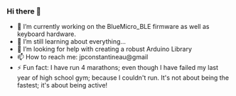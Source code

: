 ### Hi there 👋  


- 🔭 I’m currently working on the BlueMicro_BLE firmware as well as keyboard hardware.
- 🌱 I’m still learning about everything...
- 🤔 I’m looking for help with creating a robust Arduino Library
- 📫 How to reach me: jpconstantineau@gmail
- ⚡ Fun fact: I have run 4 marathons; even though I have failed my last year of high school gym; because I couldn't run.  It's not about being the fastest; it's about being active!

